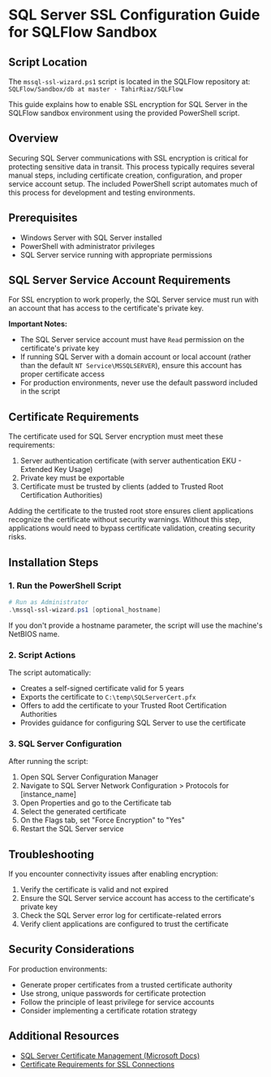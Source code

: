 # SQL Server SSL Configuration Guide for SQLFlow Sandbox

## Script Location
The `mssql-ssl-wizard.ps1` script is located in the SQLFlow repository at:
`SQLFlow/Sandbox/db at master · TahirRiaz/SQLFlow`

This guide explains how to enable SSL encryption for SQL Server in the SQLFlow sandbox environment using the provided PowerShell script.

## Overview

Securing SQL Server communications with SSL encryption is critical for protecting sensitive data in transit. This process typically requires several manual steps, including certificate creation, configuration, and proper service account setup. The included PowerShell script automates much of this process for development and testing environments.

## Prerequisites

- Windows Server with SQL Server installed
- PowerShell with administrator privileges
- SQL Server service running with appropriate permissions

## SQL Server Service Account Requirements

For SSL encryption to work properly, the SQL Server service must run with an account that has access to the certificate's private key. 

**Important Notes:**
- The SQL Server service account must have `Read` permission on the certificate's private key
- If running SQL Server with a domain account or local account (rather than the default `NT Service\MSSQLSERVER`), ensure this account has proper certificate access
- For production environments, never use the default password included in the script

## Certificate Requirements

The certificate used for SQL Server encryption must meet these requirements:

1. Server authentication certificate (with server authentication EKU - Extended Key Usage)
2. Private key must be exportable
3. Certificate must be trusted by clients (added to Trusted Root Certification Authorities)

Adding the certificate to the trusted root store ensures client applications recognize the certificate without security warnings. Without this step, applications would need to bypass certificate validation, creating security risks.

## Installation Steps

### 1. Run the PowerShell Script

```powershell
# Run as Administrator
.\mssql-ssl-wizard.ps1 [optional_hostname]
```

If you don't provide a hostname parameter, the script will use the machine's NetBIOS name.

### 2. Script Actions

The script automatically:
- Creates a self-signed certificate valid for 5 years
- Exports the certificate to `C:\temp\SQLServerCert.pfx`
- Offers to add the certificate to your Trusted Root Certification Authorities
- Provides guidance for configuring SQL Server to use the certificate

### 3. SQL Server Configuration

After running the script:

1. Open SQL Server Configuration Manager
2. Navigate to SQL Server Network Configuration > Protocols for [instance_name]
3. Open Properties and go to the Certificate tab
4. Select the generated certificate
5. On the Flags tab, set "Force Encryption" to "Yes"
6. Restart the SQL Server service

## Troubleshooting

If you encounter connectivity issues after enabling encryption:

1. Verify the certificate is valid and not expired
2. Ensure the SQL Server service account has access to the certificate's private key
3. Check the SQL Server error log for certificate-related errors
4. Verify client applications are configured to trust the certificate

## Security Considerations

For production environments:
- Generate proper certificates from a trusted certificate authority
- Use strong, unique passwords for certificate protection
- Follow the principle of least privilege for service accounts
- Consider implementing a certificate rotation strategy

## Additional Resources

- [SQL Server Certificate Management (Microsoft Docs)](https://docs.microsoft.com/en-us/sql/database-engine/configure-windows/enable-encrypted-connections-to-the-database-engine)
- [Certificate Requirements for SSL Connections](https://docs.microsoft.com/en-us/sql/connect/odbc/linux-mac/using-ssl-to-encrypt-a-connection)